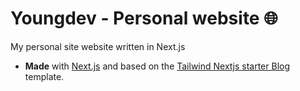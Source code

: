 # Youngdev - Personal website 🌐

My personal site website written in Next.js

- **Made** with [Next.js](https://nextjs.org/) and based on the [Tailwind Nextjs starter Blog](https://github.com/timlrx/tailwind-nextjs-starter-blog) template.
